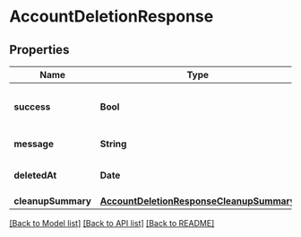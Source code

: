 # AccountDeletionResponse

## Properties
Name | Type | Description | Notes
------------ | ------------- | ------------- | -------------
**success** | **Bool** | Whether the account deletion was successful | [optional]
**message** | **String** | Confirmation message | [optional]
**deletedAt** | **Date** | When the account was deleted | [optional]
**cleanupSummary** | [**AccountDeletionResponseCleanupSummary**](AccountDeletionResponseCleanupSummary.md) |  | [optional]

[[Back to Model list]](../README.md#documentation-for-models) [[Back to API list]](../README.md#documentation-for-api-endpoints) [[Back to README]](../README.md)
